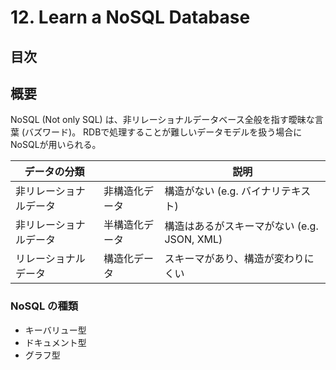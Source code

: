 # 12. Learn a NoSQL Database

## 目次

## 概要

NoSQL (Not only SQL) は、非リレーショナルデータベース全般を指す曖昧な言葉 (バズワード)。
RDBで処理することが難しいデータモデルを扱う場合にNoSQLが用いられる。

|データの分類||説明|
|---|---|---|
|非リレーショナルデータ| 非構造化データ | 構造がない (e.g. バイナリテキスト) |
|非リレーショナルデータ| 半構造化データ | 構造はあるがスキーマがない (e.g. JSON, XML) |
|リレーショナルデータ| 構造化データ | スキーマがあり、構造が変わりにくい |

### NoSQL の種類

- キーバリュー型
- ドキュメント型
- グラフ型